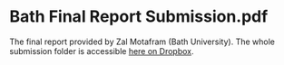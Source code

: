 # Bath Final Report Submission.pdf
The final report provided by Zal Motafram (Bath University). The whole submission folder is accessible [here on Dropbox](https://www.dropbox.com/scl/fi/59ukrsqh3fq4cruldepdo/GeneralAMR.zip?rlkey=vlldctca8uvxt264ug95zbhci&e=1&st=10vxp0lv&dl=0).

